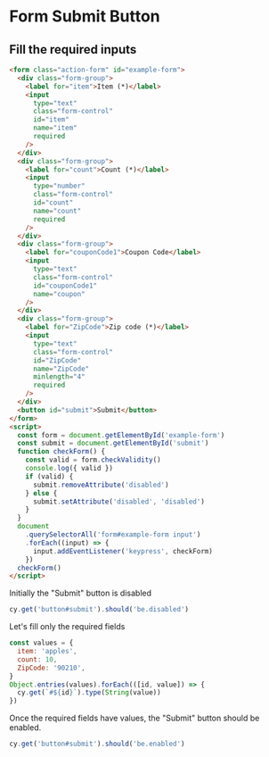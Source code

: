 # Form Submit Button

## Fill the required inputs

<!-- fiddle Fill the required inputs before submit -->

```html hide
<form class="action-form" id="example-form">
  <div class="form-group">
    <label for="item">Item (*)</label>
    <input
      type="text"
      class="form-control"
      id="item"
      name="item"
      required
    />
  </div>
  <div class="form-group">
    <label for="count">Count (*)</label>
    <input
      type="number"
      class="form-control"
      id="count"
      name="count"
      required
    />
  </div>
  <div class="form-group">
    <label for="couponCode1">Coupon Code</label>
    <input
      type="text"
      class="form-control"
      id="couponCode1"
      name="coupon"
    />
  </div>
  <div class="form-group">
    <label for="ZipCode">Zip code (*)</label>
    <input
      type="text"
      class="form-control"
      id="ZipCode"
      name="ZipCode"
      minlength="4"
      required
    />
  </div>
  <button id="submit">Submit</button>
</form>
<script>
  const form = document.getElementById('example-form')
  const submit = document.getElementById('submit')
  function checkForm() {
    const valid = form.checkValidity()
    console.log({ valid })
    if (valid) {
      submit.removeAttribute('disabled')
    } else {
      submit.setAttribute('disabled', 'disabled')
    }
  }
  document
    .querySelectorAll('form#example-form input')
    .forEach((input) => {
      input.addEventListener('keypress', checkForm)
    })
  checkForm()
</script>
```

Initially the "Submit" button is disabled

```js
cy.get('button#submit').should('be.disabled')
```

Let's fill only the required fields

```js
const values = {
  item: 'apples',
  count: 10,
  ZipCode: '90210',
}
Object.entries(values).forEach(([id, value]) => {
  cy.get(`#${id}`).type(String(value))
})
```

Once the required fields have values, the "Submit" button should be enabled.

```js
cy.get('button#submit').should('be.enabled')
```

<!-- fiddle-end -->
